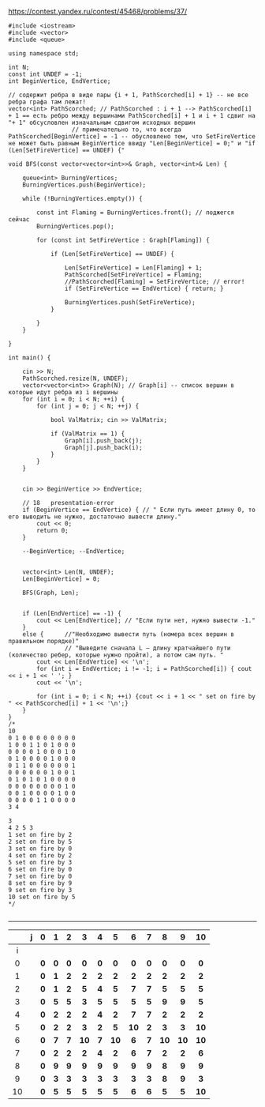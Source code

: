 https://contest.yandex.ru/contest/45468/problems/37/

```objectives
#include <iostream>
#include <vector> 
#include <queue>

using namespace std;

int N;
const int UNDEF = -1;
int BeginVertice, EndVertice;

// содержит ребра в виде пары {i + 1, PathScorched[i] + 1} -- не все ребра графа там лежат!
vector<int> PathScorched; // PathScorched : i + 1 --> PathScorched[i] + 1 == есть ребро между вершинами PathScorched[i] + 1 и i + 1 сдвиг на "+ 1" обсусловлен изначальным сдвигом исходных вершин
				  // примечательно то, что всегда PathScorched[BeginVertice] = -1 -- обусловлено тем, что SetFireVertice не может быть равным BeginVertice ввиду "Len[BeginVertice] = 0;" и "if (Len[SetFireVertice] == UNDEF) {"

void BFS(const vector<vector<int>>& Graph, vector<int>& Len) {

	queue<int> BurningVertices;
	BurningVertices.push(BeginVertice); 

	while (!BurningVertices.empty()) {

		const int Flaming = BurningVertices.front(); // поджегся сейчас
		BurningVertices.pop();

		for (const int SetFireVertice : Graph[Flaming]) {

			if (Len[SetFireVertice] == UNDEF) {
				
				Len[SetFireVertice] = Len[Flaming] + 1;
				PathScorched[SetFireVertice] = Flaming;
				//PathScorched[Flaming] = SetFireVertice; // error!
				if (SetFireVertice == EndVertice) { return; }
				
				BurningVertices.push(SetFireVertice);
			}

		}
	}

}

int main() {

	cin >> N;
	PathScorched.resize(N, UNDEF);
	vector<vector<int>> Graph(N); // Graph[i] -- список вершин в которые идут ребра из i вершины
	for (int i = 0; i < N; ++i) {
		for (int j = 0; j < N; ++j) {

			bool ValMatrix; cin >> ValMatrix;

			if (ValMatrix == 1) {
				Graph[i].push_back(j);
				Graph[j].push_back(i);
			}
		}
	}

	
	cin >> BeginVertice >> EndVertice;

	// 18	presentation-error
	if (BeginVertice == EndVertice) { // " Если путь имеет длину 0, то его выводить не нужно, достаточно вывести длину."
		cout << 0; 
		return 0; 
	}

	--BeginVertice; --EndVertice;


	vector<int> Len(N, UNDEF);
	Len[BeginVertice] = 0;

	BFS(Graph, Len);	

	
	if (Len[EndVertice] == -1) {
		cout << Len[EndVertice]; // "Если пути нет, нужно вывести -1."
	}
	else { 		//"Необходимо вывести путь (номера всех вершин в правильном порядке)"
	       		// "Выведите сначала L – длину кратчайшего пути (количество ребер, которые нужно пройти), а потом сам путь. "
		cout << Len[EndVertice] << '\n';
		for (int i = EndVertice; i != -1; i = PathScorched[i]) { cout << i + 1 << ' '; }
		cout << '\n';
		
		for (int i = 0; i < N; ++i) {cout << i + 1 << " set on fire by " << PathScorched[i] + 1 << '\n';}
	}
}
/*
10
0 1 0 0 0 0 0 0 0 0
1 0 0 1 1 0 1 0 0 0
0 0 0 0 1 0 0 0 1 0
0 1 0 0 0 0 1 0 0 0
0 1 1 0 0 0 0 0 0 1
0 0 0 0 0 0 1 0 0 1
0 1 0 1 0 1 0 0 0 0
0 0 0 0 0 0 0 0 1 0
0 0 1 0 0 0 0 1 0 0
0 0 0 0 1 1 0 0 0 0
3 4

3
4 2 5 3
1 set on fire by 2
2 set on fire by 5
3 set on fire by 0
4 set on fire by 2
5 set on fire by 3
6 set on fire by 0
7 set on fire by 0
8 set on fire by 9
9 set on fire by 3
10 set on fire by 5
*/


```

__________

|    	| j 	|   0   	|   1   	|   2   	|    3   	|   4   	|    5   	|    6   	|   7   	|    8   	|    9   	|   10   	|
|:--:	|:-:	|:-----:	|:-----:	|:-----:	|:------:	|:-----:	|:------:	|:------:	|:-----:	|:------:	|:------:	|:------:	|
|  i 	|   	|       	|       	|       	|        	|       	|        	|        	|       	|        	|        	|        	|
|  0 	|   	| **0** 	| **0** 	| **0** 	|  **0** 	| **0** 	|  **0** 	|  **0** 	| **0** 	|  **0** 	|  **0** 	|  **0** 	|
|  1 	|   	| **0** 	| **1** 	| **2** 	|  **2** 	| **2** 	|  **2** 	|  **2** 	| **2** 	|  **2** 	|  **2** 	|  **2** 	|
|  2 	|   	| **0** 	| **1** 	| **2** 	|  **5** 	| **4** 	|  **5** 	|  **7** 	| **7** 	|  **5** 	|  **5** 	|  **5** 	|
|  3 	|   	| **0** 	| **5** 	| **5** 	|  **3** 	| **5** 	|  **5** 	|  **5** 	| **5** 	|  **9** 	|  **9** 	|  **5** 	|
|  4 	|   	| **0** 	| **2** 	| **2** 	|  **2** 	| **4** 	|  **2** 	|  **7** 	| **7** 	|  **2** 	|  **2** 	|  **2** 	|
|  5 	|   	| **0** 	| **2** 	| **2** 	|  **3** 	| **2** 	|  **5** 	| **10** 	| **2** 	|  **3** 	|  **3** 	| **10** 	|
|  6 	|   	| **0** 	| **7** 	| **7** 	| **10** 	| **7** 	| **10** 	|  **6** 	| **7** 	| **10** 	| **10** 	| **10** 	|
|  7 	|   	| **0** 	| **2** 	| **2** 	|  **2** 	| **4** 	|  **2** 	|  **6** 	| **7** 	|  **2** 	|  **2** 	|  **6** 	|
|  8 	|   	| **0** 	| **9** 	| **9** 	|  **9** 	| **9** 	|  **9** 	|  **9** 	| **9** 	|  **8** 	|  **9** 	|  **9** 	|
|  9 	|   	| **0** 	| **3** 	| **3** 	|  **3** 	| **3** 	|  **3** 	|  **3** 	| **3** 	|  **8** 	|  **9** 	|  **3** 	|
| 10 	|   	| **0** 	| **5** 	| **5** 	|  **5** 	| **5** 	|  **5** 	|  **6** 	| **6** 	|  **5** 	|  **5** 	| **10** 	|
